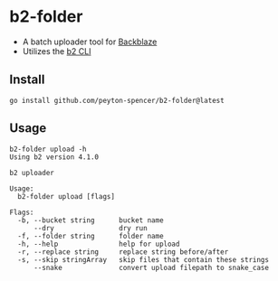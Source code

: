 # b2-folder
- A batch uploader tool for [Backblaze](https://www.backblaze.com/)
- Utilizes the [b2 CLI](https://www.backblaze.com/docs/cloud-storage-upload-files-with-the-cli)

## Install

    go install github.com/peyton-spencer/b2-folder@latest

## Usage

```
b2-folder upload -h
Using b2 version 4.1.0

b2 uploader

Usage:
  b2-folder upload [flags]

Flags:
  -b, --bucket string      bucket name
      --dry                dry run
  -f, --folder string      folder name
  -h, --help               help for upload
  -r, --replace string     replace string before/after
  -s, --skip stringArray   skip files that contain these strings
      --snake              convert upload filepath to snake_case
```
